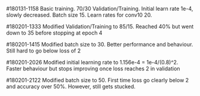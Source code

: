 #180131-1158 
Basic training. 70/30 Validation/Training. Initial learn rate 1e-4, slowly decreased. Batch size 15. Learn rates for conv10 20.

#180201-1333
Modified Validation/Training to 85/15. Reached 40% but went down to 35 before stopping at epoch 4

#180201-1415
Modified batch size to 30. Better performance and behaviour. Still hard to go below loss of 2

#180201-2026
Modified initial learning rate to 1.156e-4 = 1e-4/(0.8)^2. 
Faster behaviour but stops improving once loss reaches 2 in validation

#180201-2122
Modified batch size to 50. First time loss go clearly below 2 and accuracy over 50%.
However, still gets stucked.
